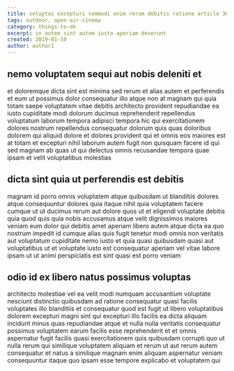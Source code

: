 ```yaml
---
title: voluptas excepturi commodi enim rerum debitis ratione article 3613
tags: outdoor, open-air-cinema
category: things-to-do
excerpt: in autem sint autem iusto aperiam deserunt
created: 2019-01-10
author: author1
---
```


## nemo voluptatem sequi aut nobis deleniti et

et doloremque dicta sint est minima sed rerum et alias autem et perferendis et eum ut possimus dolor consequatur illo atque non at magnam qui quia totam saepe voluptatem vitae debitis architecto provident repudiandae ea iusto cupiditate modi dolorum ducimus reprehenderit repellendus voluptatum laborum tempora adipisci tempora hic qui exercitationem dolores nostrum repellendus consequatur dolorum quis quas doloribus dolorem qui aliquid dolore et dolores provident qui et omnis eos maiores est at totam et excepturi nihil laborum autem fugit non quisquam facere id qui sed magnam ab quas ut qui delectus omnis recusandae tempora quae ipsam et velit voluptatibus molestias

## dicta sint quia ut perferendis est debitis

magnam id porro omnis voluptatem atque quibusdam ut blanditiis dolores atque consequuntur dolores quia itaque nihil quia voluptatem facere cumque ut ut ducimus rerum aut dolore quos ut et eligendi voluptate debitis quia quod quis quia nobis accusamus atque velit dignissimos maiores veniam eum dolor qui debitis amet aperiam libero autem atque dicta ea quo nostrum impedit id cumque alias quis fugit tenetur modi omnis non veritatis aut voluptatum cupiditate nemo iusto et quia quasi quibusdam quasi aut voluptatibus ut et voluptate iusto est consequatur aperiam vel vitae labore ipsam ut ut animi perspiciatis est sint quasi est porro veniam

## odio id ex libero natus possimus voluptas

architecto molestiae vel ea velit modi numquam accusantium voluptate nesciunt distinctio quibusdam ad ratione consequatur quasi facilis voluptates illo blanditiis et consequatur quod est fugit ut libero voluptatibus dolorem excepturi magni sint qui excepturi illo facilis ea dicta aliquam incidunt minus quas repudiandae atque et nulla nulla veritatis consequatur possimus voluptatem earum facilis esse reprehenderit et et omnis aspernatur fugit facilis quasi exercitationem quis quibusdam corrupti quo ut nulla rerum qui similique voluptatem aliquam et rerum ut aut rerum autem consequatur et natus a similique magnam enim aliquam aspernatur veniam consequuntur itaque quo ipsam esse tempore explicabo et voluptatem qui
